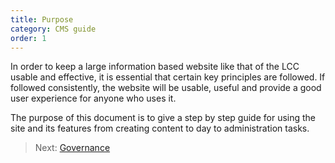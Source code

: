 ```yaml
---
title: Purpose
category: CMS guide
order: 1
---
```


In order to keep a large information based website like that of the LCC usable and effective, it is essential that certain key principles are followed. If followed consistently, the website will be usable, useful and provide a good user experience for anyone who uses it.

The purpose of this document is to give a step by step guide for using the site and its features from creating content to day to administration tasks.

> Next: [Governance](../governance)

